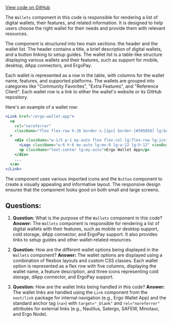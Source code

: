 [View code on GitHub](https://github.com/ergoplatform/ergoweb/components/getErg/Wallets.tsx)

The `Wallets` component in this code is responsible for rendering a list of digital wallets, their features, and related information. It is designed to help users choose the right wallet for their needs and provide them with relevant resources.

The component is structured into two main sections: the header and the wallet list. The header contains a title, a brief description of digital wallets, and a button linking to setup guides. The wallet list is a table-like structure displaying various wallets and their features, such as support for mobile, desktop, dApp connectors, and ErgoPay.

Each wallet is represented as a row in the table, with columns for the wallet name, features, and supported platforms. The wallets are grouped into categories like "Community Favorites", "Extra Features", and "Reference Client". Each wallet row is a link to either the wallet's website or its GitHub repository.

Here's an example of a wallet row:

```jsx
<Link href="/ergo-wallet-app">
  <a
    rel="noreferrer"
    className="flex flex-row h-28 border-x-[1px] border-[#585858] lg:border-0"
  >
    <div className="w-1/5 p-1 my-auto flex flex-col lg:flex-row lg:justify-start lg:gap-4 lg:ml-4">
      <Logo className="w-6 h-6 mx-auto lg:mx-0 lg:w-12 lg:h-12" viewBox="0 0 82 82" />
      <p className="text-center lg:my-auto">Ergo Wallet App</p>
    </div>
    ...
  </a>
</Link>
```

The component uses various imported icons and the `Button` component to create a visually appealing and informative layout. The responsive design ensures that the component looks good on both small and large screens.
## Questions: 
 1. **Question:** What is the purpose of the `Wallets` component in this code?
   **Answer:** The `Wallets` component is responsible for rendering a list of digital wallets with their features, such as mobile or desktop support, cold storage, dApp connector, and ErgoPay support. It also provides links to setup guides and other wallet-related resources.

2. **Question:** How are the different wallet options being displayed in the `Wallets` component?
   **Answer:** The wallet options are displayed using a combination of flexbox layouts and custom CSS classes. Each wallet option is represented as a flex row with five columns, displaying the wallet name, a feature description, and three icons representing cold storage, dApp connector, and ErgoPay support.

3. **Question:** How are the wallet links being handled in this code?
   **Answer:** The wallet links are handled using the `Link` component from the `next/link` package for internal navigation (e.g., Ergo Wallet App) and the standard anchor tag (`<a>`) with `target="_blank"` and `rel="noreferrer"` attributes for external links (e.g., Nautilus, Satergo, SAFEW, Minotaur, and Ergo Node).